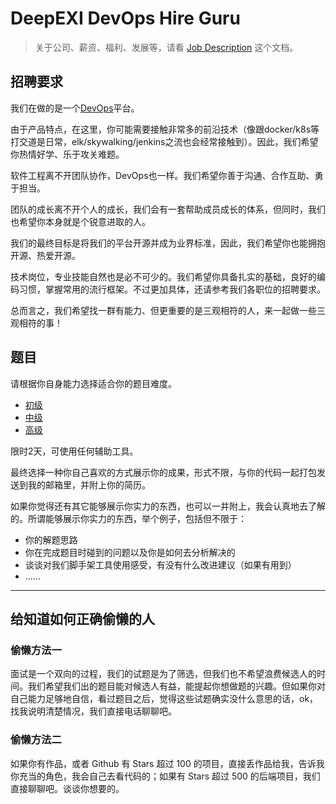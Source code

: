 # DeepEXI DevOps Hire Guru

> 关于公司、薪资、福利、发展等，请看 [Job Description](job-description.md) 这个文档。

## 招聘要求

我们在做的是一个[DevOps](./job-description.md#产品介绍)平台。

由于产品特点，在这里，你可能需要接触非常多的前沿技术（像跟docker/k8s等打交道是日常，elk/skywalking/jenkins之流也会经常接触到）。因此，我们希望你热情好学、乐于攻关难题。

软件工程离不开团队协作，DevOps也一样。我们希望你善于沟通、合作互助、勇于担当。

团队的成长离不开个人的成长，我们会有一套帮助成员成长的体系，但同时，我们也希望你本身就是个锐意进取的人。

我们的最终目标是将我们的平台开源并成为业界标准，因此，我们希望你也能拥抱开源、热爱开源。

技术岗位，专业技能自然也是必不可少的。我们希望你具备扎实的基础，良好的编码习惯，掌握常用的流行框架。不过更加具体，还请参考我们各职位的招聘要求。

总而言之，我们希望找一群有能力、但更重要的是三观相符的人，来一起做一些三观相符的事！

## 题目

请根据你自身能力选择适合你的题目难度。

- [初级](./tasks/primary/index.md)
- [中级](./tasks/intermidate/index.md)
- [高级](./tasks/advanced/index.md)

限时2天，可使用任何辅助工具。

最终选择一种你自己喜欢的方式展示你的成果，形式不限，与你的代码一起打包发送到我的邮箱里，并附上你的简历。

如果你觉得还有其它能够展示你实力的东西，也可以一并附上，我会认真地去了解的。所谓能够展示你实力的东西，举个例子，包括但不限于：

- 你的解题思路
- 你在完成题目时碰到的问题以及你是如何去分析解决的
- 谈谈对我们脚手架工具使用感受，有没有什么改进建议（如果有用到）
- ……

---

## 给知道如何正确偷懒的人

### 偷懒方法一

面试是一个双向的过程，我们的试题是为了筛选，但我们也不希望浪费候选人的时间。我们希望我们出的题目能对候选人有益，能提起你想做题的兴趣。但如果你对自己能力足够地自信，看过题目之后，觉得这些试题确实没什么意思的话，ok，找我说明清楚情况，我们直接电话聊聊吧。

### 偷懒方法二

如果你有作品，或者 Github 有 Stars 超过 100 的项目，直接丢作品给我，告诉我你充当的角色，我会自己去看代码的；如果有 Stars 超过 500 的后端项目，我们直接聊聊吧。谈谈你想要的。
